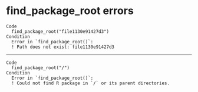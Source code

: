 # find_package_root errors

    Code
      find_package_root("file1130e91427d3")
    Condition
      Error in `find_package_root()`:
      ! Path does not exist: file1130e91427d3

---

    Code
      find_package_root("/")
    Condition
      Error in `find_package_root()`:
      ! Could not find R package in `/` or its parent directories.


